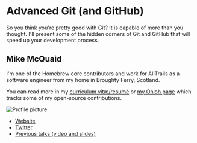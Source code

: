 # Advanced Git (and GitHub)

So you think you're pretty good with Git? It is capable of more than you thought. I'll present some of the hidden corners of Git and GitHub that will speed up your development process.  

## Mike McQuaid

I'm one of the Homebrew core contributors and work for AllTrails as a software engineer from my home in Broughty Ferry, Scotland.  

You can read more in my [curriculum vitæ/resumé](http://mikemcquaid.com/cv/) or [my Ohloh page](http://www.ohloh.net/accounts/mikemcquaid) which tracks some of my open-source contributions.  

![Profile picture](https://raw.github.com/rubyaustralia/rubyconfau-2013-cfp/master/homebrew-a-howto/profile_picture.jpg)

- [Website](http://mikemcquaid.com)
- [Twitter](https://twitter.com/MikeMcQuaid)
- [Previous talks (video and slides)](http://mikemcquaid.com/talks/)
